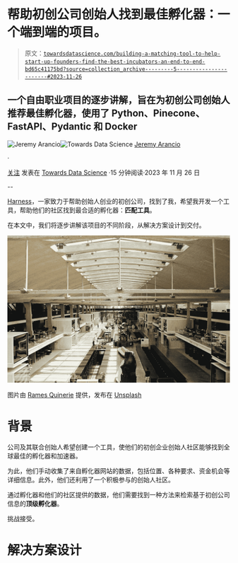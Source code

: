 # 帮助初创公司创始人找到最佳孵化器：一个端到端的项目。

> 原文：[`towardsdatascience.com/building-a-matching-tool-to-help-start-up-founders-find-the-best-incubators-an-end-to-end-bd65c41175bd?source=collection_archive---------5-----------------------#2023-11-26`](https://towardsdatascience.com/building-a-matching-tool-to-help-start-up-founders-find-the-best-incubators-an-end-to-end-bd65c41175bd?source=collection_archive---------5-----------------------#2023-11-26)

## 一个自由职业项目的逐步讲解，旨在为初创公司创始人推荐最佳孵化器，使用了 Python、Pinecone、FastAPI、Pydantic 和 Docker

[](https://medium.com/@jeremyarancio?source=post_page-----bd65c41175bd--------------------------------)![Jeremy Arancio](https://medium.com/@jeremyarancio?source=post_page-----bd65c41175bd--------------------------------)[](https://towardsdatascience.com/?source=post_page-----bd65c41175bd--------------------------------)![Towards Data Science](https://towardsdatascience.com/?source=post_page-----bd65c41175bd--------------------------------) [Jeremy Arancio](https://medium.com/@jeremyarancio?source=post_page-----bd65c41175bd--------------------------------)

·

[关注](https://medium.com/m/signin?actionUrl=https%3A%2F%2Fmedium.com%2F_%2Fsubscribe%2Fuser%2F7a4c4019f28e&operation=register&redirect=https%3A%2F%2Ftowardsdatascience.com%2Fbuilding-a-matching-tool-to-help-start-up-founders-find-the-best-incubators-an-end-to-end-bd65c41175bd&user=Jeremy+Arancio&userId=7a4c4019f28e&source=post_page-7a4c4019f28e----bd65c41175bd---------------------post_header-----------) 发表在 [Towards Data Science](https://towardsdatascience.com/?source=post_page-----bd65c41175bd--------------------------------) ·15 分钟阅读·2023 年 11 月 26 日[](https://medium.com/m/signin?actionUrl=https%3A%2F%2Fmedium.com%2F_%2Fvote%2Ftowards-data-science%2Fbd65c41175bd&operation=register&redirect=https%3A%2F%2Ftowardsdatascience.com%2Fbuilding-a-matching-tool-to-help-start-up-founders-find-the-best-incubators-an-end-to-end-bd65c41175bd&user=Jeremy+Arancio&userId=7a4c4019f28e&source=-----bd65c41175bd---------------------clap_footer-----------)

--

[](https://medium.com/m/signin?actionUrl=https%3A%2F%2Fmedium.com%2F_%2Fbookmark%2Fp%2Fbd65c41175bd&operation=register&redirect=https%3A%2F%2Ftowardsdatascience.com%2Fbuilding-a-matching-tool-to-help-start-up-founders-find-the-best-incubators-an-end-to-end-bd65c41175bd&source=-----bd65c41175bd---------------------bookmark_footer-----------)

[Harness](https://www.joinharness.com/)，一家致力于帮助创始人创业的初创公司，找到了我，希望我开发一个工具，帮助他们的社区找到最合适的孵化器：**匹配工具**。

在本文中，我们将逐步讲解该项目的不同阶段，从解决方案设计到交付。

![](img/2488d4d84449aeb3c7adad531d8346bf.png)

图片由 [Rames Quinerie](https://unsplash.com/@ramesquinerie?utm_source=medium&utm_medium=referral) 提供，发布在 [Unsplash](https://unsplash.com/?utm_source=medium&utm_medium=referral)

# 背景

公司及其联合创始人希望创建一个工具，使他们的初创企业创始人社区能够找到全球最佳的孵化器和加速器。

为此，他们手动收集了来自孵化器网站的数据，包括位置、各种要求、资金机会等详细信息。此外，他们还利用了一个积极参与的创始人社区。

通过孵化器和他们的社区提供的数据，他们需要找到一种方法来检索基于初创公司信息的**顶级孵化器**。

挑战接受。

# 解决方案设计

